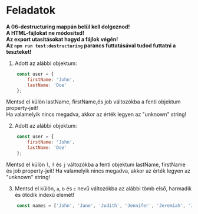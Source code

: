 # Feladatok

**A 06-destructuring mappán belül kell dolgoznod!**  
**A HTML-fájlokat ne módosítsd!**   
**Az export utasításokat hagyd a fájlok végén!**  
**Az `npm run test:destructuring` parancs futtatásával tudod futtatni a teszteket!**  

1. Adott az alábbi objektum:
```javascript
    const user = {
        firstName: 'John',
        lastName: 'Doe'
    };
```
Mentsd el külön lastName, firstName,és job változókba a fenti objektum property-jeit!   
Ha valamelyik nincs megadva, akkor az érték legyen az "unknown" string!

2. Adott az alábbi objektum:
```javascript
    const user = {
        firstName: 'John',
        lastName: 'Doe'
    };
```
Mentsd el külön `l`, `f` és `j` változókba a fenti objektum lastName, firstName és job property-jeit! 
Ha valamelyik nincs megadva, akkor az érték legyen az "unknown" string!

3. Mentsd el külön, `a`, `b` és `c` nevű változókba az alábbi tömb első, harmadik és ötödik indexű elemét!
```javascript 
    const names = ['John', 'Jane', 'Judith', 'Jennifer', 'Jeremiah', 'Johnny'];
```